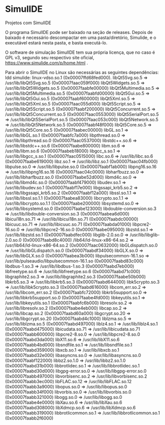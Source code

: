 # SimulIDE
Projetos com SimulIDE

O programa SimulIDE pode ser baixado na seção de releases. Depois de baixado é necessário descompactar em uma pasta/diretório, Simulide, e o executável estará nesta pasta, e basta executá-lo.

O software de simulação SimulIDE tem sua própria licença, que no caso é GPL v3, segundo seu respectivo site oficial, https://www.simulide.com/p/home.html .

Para abrir o SimulIDE no Linux são necessárias as seguintes dependências:
ldd simulide:
	linux-vdso.so.1 (0x00007ffd68fed000).
	libQt5Svg.so.5 => /usr/lib/libQt5Svg.so.5 (0x00007faac059f000)
	libQt5Widgets.so.5 => /usr/lib/libQt5Widgets.so.5 (0x00007faabfe00000)
	libQt5Multimedia.so.5 => /usr/lib/libQt5Multimedia.so.5 (0x00007faabfd00000)
	libQt5Gui.so.5 => /usr/lib/libQt5Gui.so.5 (0x00007faabf600000)
	libQt5Xml.so.5 => /usr/lib/libQt5Xml.so.5 (0x00007faac055d000)
	libQt5Script.so.5 => /usr/lib/libQt5Script.so.5 (0x00007faabf200000)
	libQt5Concurrent.so.5 => /usr/lib/libQt5Concurrent.so.5 (0x00007faac0553000)
	libQt5SerialPort.so.5 => /usr/lib/libQt5SerialPort.so.5 (0x00007faac053c000)
	libQt5Network.so.5 => /usr/lib/libQt5Network.so.5 (0x00007faabf48f000)
	libQt5Core.so.5 => /usr/lib/libQt5Core.so.5 (0x00007faabec00000)
	libGL.so.1 => /usr/lib/libGL.so.1 (0x00007faabfc7a000)
	libpthread.so.0 => /usr/lib/libpthread.so.0 (0x00007faac0537000)
	libstdc++.so.6 => /usr/lib/libstdc++.so.6 (0x00007faabe800000)
	libm.so.6 => /usr/lib/libm.so.6 (0x00007faabeb18000)
	libgcc_s.so.1 => /usr/lib/libgcc_s.so.1 (0x00007faac0515000)
	libc.so.6 => /usr/lib/libc.so.6 (0x00007faabe619000)
	libz.so.1 => /usr/lib/libz.so.1 (0x00007faac04fb000)
	libpulse.so.0 => /usr/lib/libpulse.so.0 (0x00007faabf1ab000)
	libpng16.so.16 => /usr/lib/libpng16.so.16 (0x00007faac04c0000)
	libharfbuzz.so.0 => /usr/lib/libharfbuzz.so.0 (0x00007faabe52d000)
	libmd4c.so.0 => /usr/lib/libmd4c.so.0 (0x00007faabf479000)
	libudev.so.1 => /usr/lib/libudev.so.1 (0x00007faabf17e000)
	libgssapi_krb5.so.2 => /usr/lib/libgssapi_krb5.so.2 (0x00007faabf12a000)
	libssl.so.1.1 => /usr/lib/libssl.so.1.1 (0x00007faabea83000)
	libcrypto.so.1.1 => /usr/lib/libcrypto.so.1.1 (0x00007faabe200000)
	libsystemd.so.0 => /usr/lib/libsystemd.so.0 (0x00007faabe123000)
	libdouble-conversion.so.3 => /usr/lib/libdouble-conversion.so.3 (0x00007faabea6d000)
	libicui18n.so.71 => /usr/lib/libicui18n.so.71 (0x00007faabdc00000)
	libicuuc.so.71 => /usr/lib/libicuuc.so.71 (0x00007faabda01000)
	libpcre2-16.so.0 => /usr/lib/libpcre2-16.so.0 (0x00007faabe095000)
	libzstd.so.1 => /usr/lib/libzstd.so.1 (0x00007faabdfec000)
	libglib-2.0.so.0 => /usr/lib/libglib-2.0.so.0 (0x00007faabd8c4000)
	/lib64/ld-linux-x86-64.so.2 => /usr/lib64/ld-linux-x86-64.so.2 (0x00007faac0632000)
	libGLdispatch.so.0 => /usr/lib/libGLdispatch.so.0 (0x00007faabdf34000)
	libGLX.so.0 => /usr/lib/libGLX.so.0 (0x00007faabea3b000)
	libpulsecommon-16.1.so => /usr/lib/pulseaudio/libpulsecommon-16.1.so (0x00007faabd83c000)
	libdbus-1.so.3 => /usr/lib/libdbus-1.so.3 (0x00007faabd7eb000)
	libfreetype.so.6 => /usr/lib/libfreetype.so.6 (0x00007faabd71c000)
	libgraphite2.so.3 => /usr/lib/libgraphite2.so.3 (0x00007faabe50b000)
	libkrb5.so.3 => /usr/lib/libkrb5.so.3 (0x00007faabd644000)
	libk5crypto.so.3 => /usr/lib/libk5crypto.so.3 (0x00007faabd616000)
	libcom_err.so.2 => /usr/lib/libcom_err.so.2 (0x00007faabfc72000)
	libkrb5support.so.0 => /usr/lib/libkrb5support.so.0 (0x00007faabe4fd000)
	libkeyutils.so.1 => /usr/lib/libkeyutils.so.1 (0x00007faabfc6b000)
	libresolv.so.2 => /usr/lib/libresolv.so.2 (0x00007faabe4eb000)
	libcap.so.2 => /usr/lib/libcap.so.2 (0x00007faabd60a000)
	libgcrypt.so.20 => /usr/lib/libgcrypt.so.20 (0x00007faabd4c1000)
	liblzma.so.5 => /usr/lib/liblzma.so.5 (0x00007faabd497000)
	liblz4.so.1 => /usr/lib/liblz4.so.1 (0x00007faabd475000)
	libicudata.so.71 => /usr/lib/libicudata.so.71 (0x00007faabb600000)
	libpcre2-8.so.0 => /usr/lib/libpcre2-8.so.0 (0x00007faabd3da000)
	libX11.so.6 => /usr/lib/libX11.so.6 (0x00007faabb4bd000)
	libsndfile.so.1 => /usr/lib/libsndfile.so.1 (0x00007faabd359000)
	libxcb.so.1 => /usr/lib/libxcb.so.1 (0x00007faabd32e000)
	libasyncns.so.0 => /usr/lib/libasyncns.so.0 (0x00007faabf122000)
	libbz2.so.1.0 => /usr/lib/libbz2.so.1.0 (0x00007faabd31b000)
	libbrotlidec.so.1 => /usr/lib/libbrotlidec.so.1 (0x00007faabd30d000)
	libgpg-error.so.0 => /usr/lib/libgpg-error.so.0 (0x00007faabb497000)
	libvorbisenc.so.2 => /usr/lib/libvorbisenc.so.2 (0x00007faabb3ec000)
	libFLAC.so.12 => /usr/lib/libFLAC.so.12 (0x00007faabb3a9000)
	libopus.so.0 => /usr/lib/libopus.so.0 (0x00007faabb34f000)
	libvorbis.so.0 => /usr/lib/libvorbis.so.0 (0x00007faabb321000)
	libogg.so.0 => /usr/lib/libogg.so.0 (0x00007faabe4e0000)
	libXau.so.6 => /usr/lib/libXau.so.6 (0x00007faabd308000)
	libXdmcp.so.6 => /usr/lib/libXdmcp.so.6 (0x00007faabb319000)
	libbrotlicommon.so.1 => /usr/lib/libbrotlicommon.so.1 (0x00007faabb2f6000)
